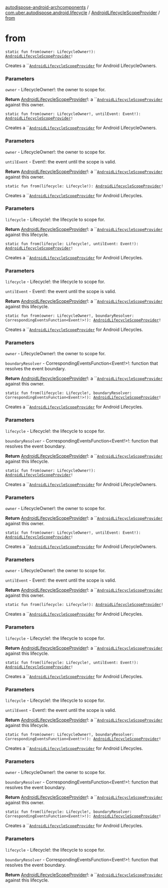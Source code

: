 [autodispose-android-archcomponents](../../index.md) / [com.uber.autodispose.android.lifecycle](../index.md) / [AndroidLifecycleScopeProvider](index.md) / [from](./from.md)

# from

`static fun from(owner: LifecycleOwner!): `[`AndroidLifecycleScopeProvider`](index.md)`!`

Creates a ``[`AndroidLifecycleScopeProvider`](index.md) for Android LifecycleOwners.

### Parameters

`owner` - LifecycleOwner!: the owner to scope for.

**Return**
[AndroidLifecycleScopeProvider](index.md)!: a ``[`AndroidLifecycleScopeProvider`](index.md) against this owner.

`static fun from(owner: LifecycleOwner!, untilEvent: Event!): `[`AndroidLifecycleScopeProvider`](index.md)`!`

Creates a ``[`AndroidLifecycleScopeProvider`](index.md) for Android LifecycleOwners.

### Parameters

`owner` - LifecycleOwner!: the owner to scope for.

`untilEvent` - Event!: the event until the scope is valid.

**Return**
[AndroidLifecycleScopeProvider](index.md)!: a ``[`AndroidLifecycleScopeProvider`](index.md) against this owner.

`static fun from(lifecycle: Lifecycle!): `[`AndroidLifecycleScopeProvider`](index.md)`!`

Creates a ``[`AndroidLifecycleScopeProvider`](index.md) for Android Lifecycles.

### Parameters

`lifecycle` - Lifecycle!: the lifecycle to scope for.

**Return**
[AndroidLifecycleScopeProvider](index.md)!: a ``[`AndroidLifecycleScopeProvider`](index.md) against this lifecycle.

`static fun from(lifecycle: Lifecycle!, untilEvent: Event!): `[`AndroidLifecycleScopeProvider`](index.md)`!`

Creates a ``[`AndroidLifecycleScopeProvider`](index.md) for Android Lifecycles.

### Parameters

`lifecycle` - Lifecycle!: the lifecycle to scope for.

`untilEvent` - Event!: the event until the scope is valid.

**Return**
[AndroidLifecycleScopeProvider](index.md)!: a ``[`AndroidLifecycleScopeProvider`](index.md) against this lifecycle.

`static fun from(owner: LifecycleOwner!, boundaryResolver: CorrespondingEventsFunction<Event!>!): `[`AndroidLifecycleScopeProvider`](index.md)`!`

Creates a ``[`AndroidLifecycleScopeProvider`](index.md) for Android Lifecycles.

### Parameters

`owner` - LifecycleOwner!: the owner to scope for.

`boundaryResolver` - CorrespondingEventsFunction&lt;Event!&gt;!: function that resolves the event boundary.

**Return**
[AndroidLifecycleScopeProvider](index.md)!: a ``[`AndroidLifecycleScopeProvider`](index.md) against this owner.

`static fun from(lifecycle: Lifecycle!, boundaryResolver: CorrespondingEventsFunction<Event!>!): `[`AndroidLifecycleScopeProvider`](index.md)`!`

Creates a ``[`AndroidLifecycleScopeProvider`](index.md) for Android Lifecycles.

### Parameters

`lifecycle` - Lifecycle!: the lifecycle to scope for.

`boundaryResolver` - CorrespondingEventsFunction&lt;Event!&gt;!: function that resolves the event boundary.

**Return**
[AndroidLifecycleScopeProvider](index.md)!: a ``[`AndroidLifecycleScopeProvider`](index.md) against this lifecycle.

`static fun from(owner: LifecycleOwner!): `[`AndroidLifecycleScopeProvider`](index.md)`!`

Creates a ``[`AndroidLifecycleScopeProvider`](index.md) for Android LifecycleOwners.

### Parameters

`owner` - LifecycleOwner!: the owner to scope for.

**Return**
[AndroidLifecycleScopeProvider](index.md)!: a ``[`AndroidLifecycleScopeProvider`](index.md) against this owner.

`static fun from(owner: LifecycleOwner!, untilEvent: Event!): `[`AndroidLifecycleScopeProvider`](index.md)`!`

Creates a ``[`AndroidLifecycleScopeProvider`](index.md) for Android LifecycleOwners.

### Parameters

`owner` - LifecycleOwner!: the owner to scope for.

`untilEvent` - Event!: the event until the scope is valid.

**Return**
[AndroidLifecycleScopeProvider](index.md)!: a ``[`AndroidLifecycleScopeProvider`](index.md) against this owner.

`static fun from(lifecycle: Lifecycle!): `[`AndroidLifecycleScopeProvider`](index.md)`!`

Creates a ``[`AndroidLifecycleScopeProvider`](index.md) for Android Lifecycles.

### Parameters

`lifecycle` - Lifecycle!: the lifecycle to scope for.

**Return**
[AndroidLifecycleScopeProvider](index.md)!: a ``[`AndroidLifecycleScopeProvider`](index.md) against this lifecycle.

`static fun from(lifecycle: Lifecycle!, untilEvent: Event!): `[`AndroidLifecycleScopeProvider`](index.md)`!`

Creates a ``[`AndroidLifecycleScopeProvider`](index.md) for Android Lifecycles.

### Parameters

`lifecycle` - Lifecycle!: the lifecycle to scope for.

`untilEvent` - Event!: the event until the scope is valid.

**Return**
[AndroidLifecycleScopeProvider](index.md)!: a ``[`AndroidLifecycleScopeProvider`](index.md) against this lifecycle.

`static fun from(owner: LifecycleOwner!, boundaryResolver: CorrespondingEventsFunction<Event!>!): `[`AndroidLifecycleScopeProvider`](index.md)`!`

Creates a ``[`AndroidLifecycleScopeProvider`](index.md) for Android Lifecycles.

### Parameters

`owner` - LifecycleOwner!: the owner to scope for.

`boundaryResolver` - CorrespondingEventsFunction&lt;Event!&gt;!: function that resolves the event boundary.

**Return**
[AndroidLifecycleScopeProvider](index.md)!: a ``[`AndroidLifecycleScopeProvider`](index.md) against this owner.

`static fun from(lifecycle: Lifecycle!, boundaryResolver: CorrespondingEventsFunction<Event!>!): `[`AndroidLifecycleScopeProvider`](index.md)`!`

Creates a ``[`AndroidLifecycleScopeProvider`](index.md) for Android Lifecycles.

### Parameters

`lifecycle` - Lifecycle!: the lifecycle to scope for.

`boundaryResolver` - CorrespondingEventsFunction&lt;Event!&gt;!: function that resolves the event boundary.

**Return**
[AndroidLifecycleScopeProvider](index.md)!: a ``[`AndroidLifecycleScopeProvider`](index.md) against this lifecycle.

